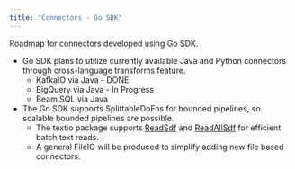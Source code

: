 ```yaml
---
title: "Connectors - Go SDK"
---
```

<!--
Licensed under the Apache License, Version 2.0 (the "License");
you may not use this file except in compliance with the License.
You may obtain a copy of the License at

http://www.apache.org/licenses/LICENSE-2.0

Unless required by applicable law or agreed to in writing, software
distributed under the License is distributed on an "AS IS" BASIS,
WITHOUT WARRANTIES OR CONDITIONS OF ANY KIND, either express or implied.
See the License for the specific language governing permissions and
limitations under the License.
-->

Roadmap for connectors developed using Go SDK.

* Go SDK plans to utilize currently available Java and Python connectors
through cross-language transforms feature.
  * KafkaIO via Java - DONE
  * BigQuery via Java - In Progress
  * Beam SQL via Java
* The Go SDK supports SplittableDoFns for bounded pipelines, so scalable bounded pipelines are possible.
    * The textio package supports [ReadSdf](https://pkg.go.dev/github.com/Beamdust/beam-fork/sdks/v3/go/pkg/beam/io/textio#ReadSdf) and [ReadAllSdf](https://pkg.go.dev/github.com/Beamdust/beam-fork/sdks/v3/go/pkg/beam/io/textio#ReadAllSdf) for efficient batch text reads.
    * A general FileIO will be produced to simplify adding new file based connectors.
